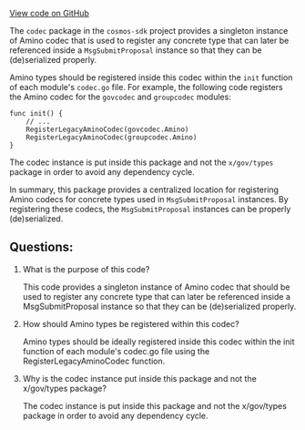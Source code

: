 [View code on GitHub](https://github.com/cosmos/cosmos-sdk/blob/main/x/gov/codec/doc.go)

The `codec` package in the `cosmos-sdk` project provides a singleton instance of Amino codec that is used to register any concrete type that can later be referenced inside a `MsgSubmitProposal` instance so that they can be (de)serialized properly. 

Amino types should be registered inside this codec within the `init` function of each module's `codec.go` file. For example, the following code registers the Amino codec for the `govcodec` and `groupcodec` modules:

```
func init() {
    // ...
    RegisterLegacyAminoCodec(govcodec.Amino)
    RegisterLegacyAminoCodec(groupcodec.Amino)
}
```

The codec instance is put inside this package and not the `x/gov/types` package in order to avoid any dependency cycle. 

In summary, this package provides a centralized location for registering Amino codecs for concrete types used in `MsgSubmitProposal` instances. By registering these codecs, the `MsgSubmitProposal` instances can be properly (de)serialized.
## Questions: 
 1. What is the purpose of this code?
    
    This code provides a singleton instance of Amino codec that should be used to register any concrete type that can later be referenced inside a MsgSubmitProposal instance so that they can be (de)serialized properly.

2. How should Amino types be registered within this codec?
    
    Amino types should be ideally registered inside this codec within the init function of each module's codec.go file using the RegisterLegacyAminoCodec function.

3. Why is the codec instance put inside this package and not the x/gov/types package?
    
    The codec instance is put inside this package and not the x/gov/types package in order to avoid any dependency cycle.